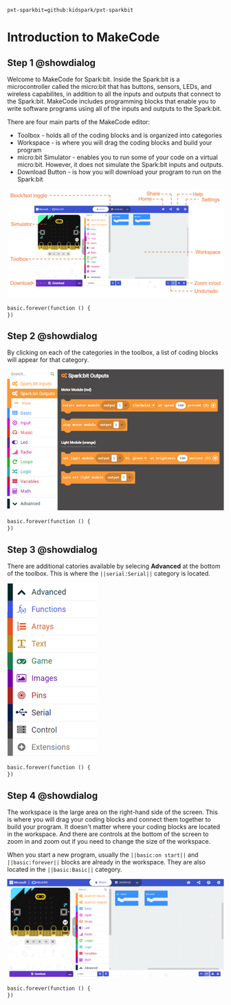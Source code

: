 ```package
pxt-sparkbit=github:kidspark/pxt-sparkbit
```

# Introduction to MakeCode

## Step 1 @showdialog

Welcome to MakeCode for Spark:bit. Inside the Spark:bit is a microcontroller called the micro:bit that has buttons, sensors, LEDs, and wireless capabilites, in addition to all the inputs and outputs that connect to the Spark:bit. MakeCode includes programming blocks that enable you to write software programs using all of the inputs and outputs to the Spark:bit.

There are four main parts of the MakeCode editor:
* Toolbox - holds all of the coding blocks and is organized into categories
* Workspace - is where you will drag the coding blocks and build your program
* micro:bit Simulator - enables you to run some of your code on a virtual micro:bit. However, it does not simulate the Spark:bit inputs and outputs.
* Download Button - is how you will download your program to run on the Spark:bit

![MakeCode screen](https://raw.githubusercontent.com/KidSpark/tutorials/master/assets/1-2-makecode-screen-labeled.png)

```blocks
basic.forever(function () {
})
```
## Step 2 @showdialog

By clicking on each of the categories in the toolbox, a list of coding blocks will appear for that category.

![sparkbitO menu](https://raw.githubusercontent.com/KidSpark/tutorials/master/assets/1-2-makecode-sparkbitO.png)

```blocks
basic.forever(function () {
})
```

## Step 3 @showdialog

There are additional catories available by selecing **Advanced** at the bottom of the toolbox. This is where the ``||serial:Serial||`` category is located.

![Advanced categories](https://raw.githubusercontent.com/KidSpark/tutorials/master/assets/1-2-makecode-toolbox-advanced.png)

```blocks
basic.forever(function () {
})
```

## Step 4 @showdialog

The workspace is the large area on the right-hand side of the screen. This is where you will drag your coding blocks and connect them together to build your program. It doesn't matter where your coding blocks are located in the workspace. And there are controls at the bottom of the screen to zoom in and zoom out if you need to change the size of the workspace.

When you start a new program, usually the ``||basic:on start||`` and ``||basic:forever||`` blocks are already in the workspace. They are also located in the ``||basic:Basic||`` category.

![MakeCode screen](https://raw.githubusercontent.com/KidSpark/tutorials/master/assets/1-2-makecode-whole-screen.png)


```blocks
basic.forever(function () {
})
```